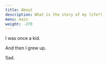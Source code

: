 ```yaml
---
title: About
description: What is the story of my life?!
menu: main
weight: -270
---
```


I was once a kid.

And then I grew up.

Sad.